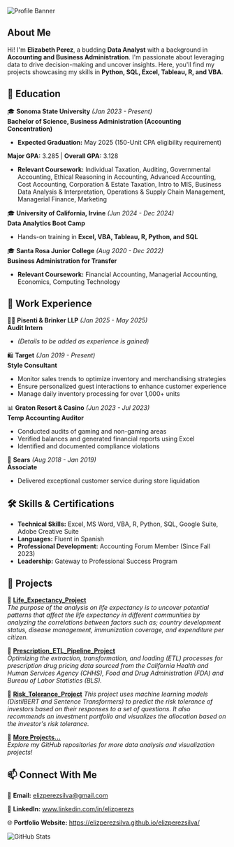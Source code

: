 ![Profile Banner](#) <!-- Add a banner image here -->

## About Me
Hi! I'm **Elizabeth Perez**, a budding **Data Analyst** with a background in **Accounting and Business Administration**. I'm passionate about leveraging data to drive decision-making and uncover insights. Here, you'll find my projects showcasing my skills in **Python, SQL, Excel, Tableau, R, and VBA**.

## 📜 Education
🎓 **Sonoma State University** *(Jan 2023 - Present)*  
**Bachelor of Science, Business Administration (Accounting Concentration)**  
- **Expected Graduation:** May 2025 (150-Unit CPA eligibility requirement)

**Major GPA:** 3.285 | **Overall GPA:** 3.128  

- **Relevant Coursework:** Individual Taxation, Auditing, Governmental Accounting, Ethical Reasoning in Accounting, Advanced Accounting, Cost Accounting, Corporation & Estate Taxation, Intro to MIS, Business Data Analysis & Interpretation, Operations & Supply Chain Management, Managerial Finance, Marketing

🎓 **University of California, Irvine** *(Jun 2024 - Dec 2024)*  
**Data Analytics Boot Camp**  
- Hands-on training in **Excel, VBA, Tableau, R, Python, and SQL**

🎓 **Santa Rosa Junior College** *(Aug 2020 - Dec 2022)*  
**Business Administration for Transfer**  
- **Relevant Coursework:** Financial Accounting, Managerial Accounting, Economics, Computing Technology  

## 💼 Work Experience
🧑‍💻 **Pisenti & Brinker LLP** *(Jan 2025 - May 2025)*  
**Audit Intern**  
- *(Details to be added as experience is gained)*  

🛍 **Target** *(Jan 2019 - Present)*  
**Style Consultant**  
- Monitor sales trends to optimize inventory and merchandising strategies  
- Ensure personalized guest interactions to enhance customer experience  
- Manage daily inventory processing for over 1,000+ units  

📊 **Graton Resort & Casino** *(Jun 2023 - Jul 2023)*  
**Temp Accounting Auditor**  
- Conducted audits of gaming and non-gaming areas  
- Verified balances and generated financial reports using Excel  
- Identified and documented compliance violations  

🏬 **Sears** *(Aug 2018 - Jan 2019)*  
**Associate**  
- Delivered exceptional customer service during store liquidation  

## 🛠 Skills & Certifications
- **Technical Skills:** Excel, MS Word, VBA, R, Python, SQL, Google Suite, Adobe Creative Suite  
- **Languages:** Fluent in Spanish  
- **Professional Development:** Accounting Forum Member (Since Fall 2023)  
- **Leadership:** Gateway to Professional Success Program  

## 📂 Projects
🔹 **[Life_Expectancy_Project]( https://github.com/elizperezsilva/Life_Expectancy_Project)**  
*The purpose of the analysis on life expectancy is to uncover potential patterns that affect the life expectancy in different communities by analyzing the correlations between factors such as; country development status, disease management, immunization coverage, and expenditure per citizen.*

🔹 **[Prescription_ETL_Pipeline_Project](https://github.com/elizperezsilva/Prescription_ETL_Pipeline_Project)**  
*Optimizing the extraction, transformation, and loading (ETL) processes for prescription drug pricing data sourced from the California Health and Human Services Agency (CHHS), Food and Drug Administration (FDA) and Bureau of Labor Statistics (BLS).*

🔹 **[Risk_Tolerance_Project](https://github.com/elizperezsilva/Risk_Tolerance_Project)**
*This project uses machine learning models (DistilBERT and Sentence Transformers) to predict the risk tolerance of investors based on their responses to a set of questions. It also recommends an investment portfolio and visualizes the allocation based on the investor's risk tolerance.*

🔹 **[More Projects...](https://github.com/elizperezsilva)**  
*Explore my GitHub repositories for more data analysis and visualization projects!*  

## 📫 Connect With Me
📧 **Email:** elizperezsilva@gmail.com

💼 **LinkedIn:** www.linkedin.com/in/elizperezs

🌐 **Portfolio Website:** https://elizperezsilva.github.io/elizperezsilva/

![GitHub Stats](#) <!-- Add a GitHub stats card here -->


